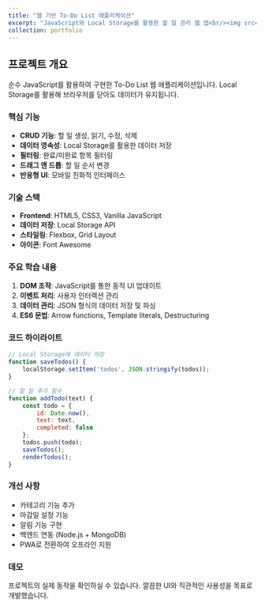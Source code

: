 ```yaml
---
title: "웹 기반 To-Do List 애플리케이션"
excerpt: "JavaScript와 Local Storage를 활용한 할 일 관리 웹 앱<br/><img src='/images/500x300.png'>"
collection: portfolio
---
```


## 프로젝트 개요

순수 JavaScript를 활용하여 구현한 To-Do List 웹 애플리케이션입니다. Local Storage를 활용해 브라우저를 닫아도 데이터가 유지됩니다.

### 핵심 기능

- **CRUD 기능**: 할 일 생성, 읽기, 수정, 삭제
- **데이터 영속성**: Local Storage를 활용한 데이터 저장
- **필터링**: 완료/미완료 항목 필터링
- **드래그 앤 드롭**: 할 일 순서 변경
- **반응형 UI**: 모바일 친화적 인터페이스

### 기술 스택

- **Frontend**: HTML5, CSS3, Vanilla JavaScript
- **데이터 저장**: Local Storage API
- **스타일링**: Flexbox, Grid Layout
- **아이콘**: Font Awesome

### 주요 학습 내용

1. **DOM 조작**: JavaScript를 통한 동적 UI 업데이트
2. **이벤트 처리**: 사용자 인터랙션 관리
3. **데이터 관리**: JSON 형식의 데이터 저장 및 파싱
4. **ES6 문법**: Arrow functions, Template literals, Destructuring

### 코드 하이라이트

```javascript
// Local Storage에 데이터 저장
function saveTodos() {
    localStorage.setItem('todos', JSON.stringify(todos));
}

// 할 일 추가 함수
function addTodo(text) {
    const todo = {
        id: Date.now(),
        text: text,
        completed: false
    };
    todos.push(todo);
    saveTodos();
    renderTodos();
}
```

### 개선 사항

- 카테고리 기능 추가
- 마감일 설정 기능
- 알림 기능 구현
- 백엔드 연동 (Node.js + MongoDB)
- PWA로 전환하여 오프라인 지원

### 데모

프로젝트의 실제 동작을 확인하실 수 있습니다. 깔끔한 UI와 직관적인 사용성을 목표로 개발했습니다.